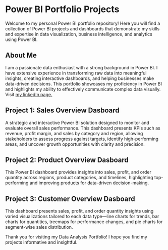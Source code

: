 # Power BI Portfolio Projects

Welcome to my personal Power BI portfolio repository! Here you will find a collection of Power BI projects and dashboards that demonstrate my skills and expertise in data visualization, business intelligence, and analytics using Power BI.

## About Me
I am a passionate data enthusiast with a strong background in Power BI. I have extensive experience in transforming raw data into meaningful insights, creating interactive dashboards, and helping businesses make data-driven decisions. This portfolio showcases my proficiency in Power BI and highlights my ability to effectively communicate complex data visually. Visit [my linkedIn page.](https://www.linkedin.com/in/rithika-joffi-961812208/)

## Project 1: Sales Overview Dasboard

A strategic and interactive Power BI solution designed to monitor and evaluate overall sales performance. This dashboard presents KPIs such as revenue, profit margin, and sales by category and region, allowing stakeholders to assess progress against targets, identify high-performing areas, and uncover growth opportunities with clarity and precision.

## Project 2: Product Overview Dasboard

This Power BI dashboard provides insights into sales, profit, and order quantity across regions, product categories, and timelines, highlighting top-performing and improving products for data-driven decision-making.


## Project 3: Customer Overview Dasboard

This dashboard presents sales, profit, and order quantity insights using varied visualizations tailored to each data type—line charts for trends, bar charts for quantities, treemaps for performance changes, and pie charts for segment-wise sales distribution.


Thank you for visiting my Data Analysis Portfolio! I hope you find my projects informative and insightful.

